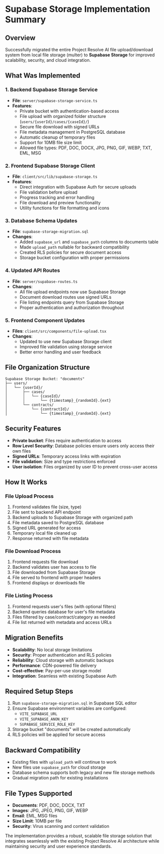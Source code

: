 # Supabase Storage Implementation Summary

## Overview
Successfully migrated the entire Project Resolve AI file upload/download system from local file storage (multer) to **Supabase Storage** for improved scalability, security, and cloud integration.

## What Was Implemented

### 1. Backend Supabase Storage Service
- **File**: `server/supabase-storage-service.ts`
- **Features**:
  - Private bucket with authentication-based access
  - File upload with organized folder structure (`users/{userId}/cases/{caseId}/`)
  - Secure file download with signed URLs
  - File metadata management in PostgreSQL database
  - Automatic cleanup of temporary files
  - Support for 10MB file size limit
  - Allowed file types: PDF, DOC, DOCX, JPG, PNG, GIF, WEBP, TXT, EML, MSG

### 2. Frontend Supabase Storage Client
- **File**: `client/src/lib/supabase-storage.ts`
- **Features**:
  - Direct integration with Supabase Auth for secure uploads
  - File validation before upload
  - Progress tracking and error handling
  - File download and preview functionality
  - Utility functions for file formatting and icons

### 3. Database Schema Updates
- **File**: `supabase-storage-migration.sql`
- **Changes**:
  - Added `supabase_url` and `supabase_path` columns to documents table
  - Made `upload_path` nullable for backward compatibility
  - Created RLS policies for secure document access
  - Storage bucket configuration with proper permissions

### 4. Updated API Routes
- **File**: `server/supabase-routes.ts`
- **Changes**:
  - All file upload endpoints now use Supabase Storage
  - Document download routes use signed URLs
  - File listing endpoints query from Supabase Storage
  - Proper authentication and authorization throughout

### 5. Frontend Component Updates
- **Files**: `client/src/components/file-upload.tsx`
- **Changes**:
  - Updated to use new Supabase Storage client
  - Improved file validation using storage service
  - Better error handling and user feedback

## File Organization Structure
```
Supabase Storage Bucket: "documents"
├── users/
│   └── {userId}/
│       ├── cases/
│       │   └── {caseId}/
│       │       └── {timestamp}_{randomId}.{ext}
│       └── contracts/
│           └── {contractId}/
│               └── {timestamp}_{randomId}.{ext}
```

## Security Features
- **Private bucket**: Files require authentication to access
- **Row Level Security**: Database policies ensure users only access their own files
- **Signed URLs**: Temporary access links with expiration
- **File validation**: Size and type restrictions enforced
- **User isolation**: Files organized by user ID to prevent cross-user access

## How It Works

### File Upload Process
1. Frontend validates file (size, type)
2. File sent to backend API endpoint
3. Backend uploads to Supabase Storage with organized path
4. File metadata saved to PostgreSQL database
5. Signed URL generated for access
6. Temporary local file cleaned up
7. Response returned with file metadata

### File Download Process
1. Frontend requests file download
2. Backend validates user has access to file
3. File downloaded from Supabase Storage
4. File served to frontend with proper headers
5. Frontend displays or downloads file

### File Listing Process
1. Frontend requests user's files (with optional filters)
2. Backend queries database for user's file metadata
3. Files filtered by case/contract/category as needed
4. File list returned with metadata and access URLs

## Migration Benefits
- **Scalability**: No local storage limitations
- **Security**: Proper authentication and RLS policies
- **Reliability**: Cloud storage with automatic backups
- **Performance**: CDN-powered file delivery
- **Cost-effective**: Pay-per-use storage model
- **Integration**: Seamless with existing Supabase Auth

## Required Setup Steps
1. Run `supabase-storage-migration.sql` in Supabase SQL editor
2. Ensure Supabase environment variables are configured:
   - `VITE_SUPABASE_URL`
   - `VITE_SUPABASE_ANON_KEY`
   - `SUPABASE_SERVICE_ROLE_KEY`
3. Storage bucket "documents" will be created automatically
4. RLS policies will be applied for secure access

## Backward Compatibility
- Existing files with `upload_path` will continue to work
- New files use `supabase_path` for cloud storage
- Database schema supports both legacy and new file storage methods
- Gradual migration path for existing installations

## File Types Supported
- **Documents**: PDF, DOC, DOCX, TXT
- **Images**: JPG, JPEG, PNG, GIF, WEBP
- **Email**: EML, MSG files
- **Size Limit**: 10MB per file
- **Security**: Virus scanning and content validation

The implementation provides a robust, scalable file storage solution that integrates seamlessly with the existing Project Resolve AI architecture while maintaining security and user experience standards.